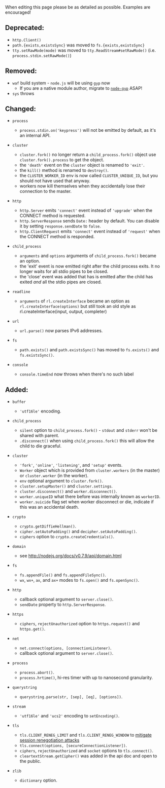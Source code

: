 When editing this page please be as detailed as possible. Examples are encouraged!

## Deprecated:
  * `http.Client()`
  * `path.{exists,existsSync}` was moved to `fs.{exists,existsSync}`
  * `tty.setRawMode(mode)` was moved to `tty.ReadStream#setRawMode()` (i.e. `process.stdin.setRawMode()`) 

## Removed:
  * `waf` build system - `node.js` will be using `gyp` now
    * If you are a native module author, migrate to [`node-gyp`](https://github.com/TooTallNate/node-gyp) ASAP!
  * `sys` throws

## Changed:

 * `process`
   * `process.stdin.on('keypress')` will not be emitted by default, as it's an internal API.
 * `cluster`
   * `cluster.fork()` no longer return a `child_process.fork()` object use `cluster.fork().process` to get the object.
   * the `'death'` event on the `cluster` object is renamed to `'exit'`.
   * the `kill()` method is renamed to `destroy()`.
   * the `CLUSTER_WORKER_ID` env is now called `CLUSTER_UNIQUE_ID`, but you should not have used that anyway.
   * workers now kill themselves when they accidentally lose their connection to the master.

 * `http`
   * `http.Server` emits `'connect'` event instead of `'upgrade'` when the CONNECT method is requested.
   * `http.ServerResponse` sends `Date:` header by default. You can disable it by setting `response.sendDate` to `false`.
   * `http.ClientRequest` emits `'connect'` event instead of `'request'` when the CONNECT method is responded.

 * `child_process`
   * `arguments` and `options` arguments of `child_process.fork()` became an option.
   * the 'exit' event is now emitted right after the child process exits. It no longer waits for all stdio pipes to be closed.
   * the 'close' event was added that has is emitted after the child has exited *and* all the stdio pipes are closed.

 * `readline`
   * `arguments` of `rl.createInterface` became an option as `rl.createInterface(options)` but still took an old style as rl.createInterface(input, output, completer)

 * `url`
   * `url.parse()` now parses IPv6 addresses.

 * `fs`
   * `path.exists()` and `path.existsSync()` has moved to `fs.exists()` and `fs.existsSync()`.

 * `console`
   * `console.timeEnd` now throws when there's no such label

## Added:

 * `buffer`
   * `'utf16le'` encoding.

 * `child_process`
   * `silent` option to `child_process.fork()` - `stdout` and `stderr` won't be shared with parent.
   * `.disconnect()` when using `child_process.fork()` this will allow the child to die graceful.

 * `cluster`
   * `'fork'`, `'online'`, `'listening'`, and `'setup'` events.
   * `Worker` object which is provided from `cluster.workers` (in the master) or `cluster.worker` (in the worker).
   * `env` optional argument to `cluster.fork()`.
   * `cluster.setupMaster()` and `cluster.settings`.
   * `cluster.disconnect()` and `worker.disconnect()`.
   * `worker.uniqueID` what there before was internally known as `workerID`.
   * `worker.suicide` flag set when worker disconnect or die, indicate if this was an accidental death.

 * `crypto`
   * `crypto.getDiffieHellman()`.
   * `cipher.setAutoPadding()` and `decipher.setAutoPadding()`.
   * `ciphers` option to `crypto.createCredentials()`.

 * `domain`
   * see http://nodejs.org/docs/v0.7.9/api/domain.html

 * `fs`
   * `fs.appendFile()` and `fs.appendFileSync()`.
   * `wx`, `wx+`, `ax`, and `ax+` modes to `fs.open()` and `fs.openSync()`.

 * `http`
   * callback optional argument to `server.close()`.
   * `sendDate` property to `http.ServerResponse`.

 * `https`
   * `ciphers`, `rejectUnauthorized` option to `https.request()` and `https.get()`.

 * `net`
   * `net.connect(options, [connectionListener)`.
   * callback optional argument to `server.close()`.

 * `process`
   * `process.abort()`.
   * `process.hrtime()`, hi-res timer with up to nanosecond granularity.

 * `querystring`
   * `querystring.parse(str, [sep], [eq], [options])`.

 * `stream`
   * `'utf16le'` and `'ucs2'` encoding to `setEncoding()`.

 * `tls`
   * `tls.CLIENT_RENEG_LIMIT` and `tls.CLIENT_RENEG_WINDOW` to [mitigate session renegotiation attacks](http://nodejs.org/docs/latest/api/tls.html#client_initiated_renegotiation_attack_mitigation)
   * `tls.connect(options, [secureConnectionListener])`.
   * `ciphers`, `rejectUnauthorized` and `socket` options to `tls.connect()`.
   * `cleartextStream.getCipher()` was added in the api doc and open to the public.

 * `zlib`
   * `dictionary` option.